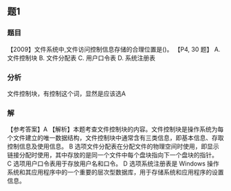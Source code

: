 ## 题1
### 题目
【2009】文件系统中,文件访问控制信息存储的合理位置是()。 【P4, 30 题】
A. 文件控制块 
B. 文件分配表 
C. 用户口令表 
D. 系统注册表
### 分析
文件控制块，有控制这个词，显然是应该选A
### 解
【参考答案】A
【解析】本题考查文件控制块的内容。文件控制块是操作系统为每个文件建立的唯一数据结构，文件控制块中通常含有三类信息，即基本信息、存取控制信息及使用信息。
B 选项文件分配表在分配文件的物理空间时使用，即显示链接分配时使用，其中存放的是同一个文件中每个盘块指向下一个盘块的指针。
C 选项用户口令表用于存放用户名和口令。
D 选项系统注册表是 Windows 操作系统和其应用程序中的一个重要的层次型数据库，用于存储系统和应用程序的设置信息。

